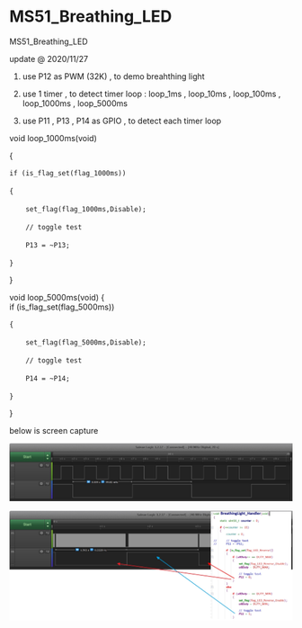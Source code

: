 # MS51_Breathing_LED
 MS51_Breathing_LED

update @ 2020/11/27

1. use P12 as PWM (32K) , to demo breahthing light

2. use 1 timer , to detect timer loop : loop_1ms , loop_10ms , loop_100ms , loop_1000ms , loop_5000ms

3. use P11 , P13 , P14 as GPIO , to detect each timer loop


void loop_1000ms(void)

{	

	if (is_flag_set(flag_1000ms))
	
	{		
	
		set_flag(flag_1000ms,Disable);

		// toggle test
		
		P13 = ~P13;
		
	}
	
}


void loop_5000ms(void)
{	
	if (is_flag_set(flag_5000ms))
	
	{		
	
		set_flag(flag_5000ms,Disable);

		// toggle test
		
		P14 = ~P14;
			
	}
	
}


below is screen capture

![image](https://github.com/released/MS51_Breathing_LED/blob/main/1000ms_5000ms.jpg)

![image](https://github.com/released/MS51_Breathing_LED/blob/main/PWM_swap.jpg)


